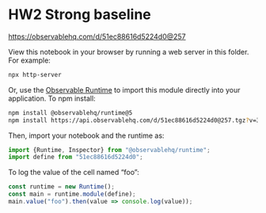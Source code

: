 # HW2 Strong baseline

https://observablehq.com/d/51ec88616d5224d0@257

View this notebook in your browser by running a web server in this folder. For
example:

~~~sh
npx http-server
~~~

Or, use the [Observable Runtime](https://github.com/observablehq/runtime) to
import this module directly into your application. To npm install:

~~~sh
npm install @observablehq/runtime@5
npm install https://api.observablehq.com/d/51ec88616d5224d0@257.tgz?v=3
~~~

Then, import your notebook and the runtime as:

~~~js
import {Runtime, Inspector} from "@observablehq/runtime";
import define from "51ec88616d5224d0";
~~~

To log the value of the cell named “foo”:

~~~js
const runtime = new Runtime();
const main = runtime.module(define);
main.value("foo").then(value => console.log(value));
~~~
